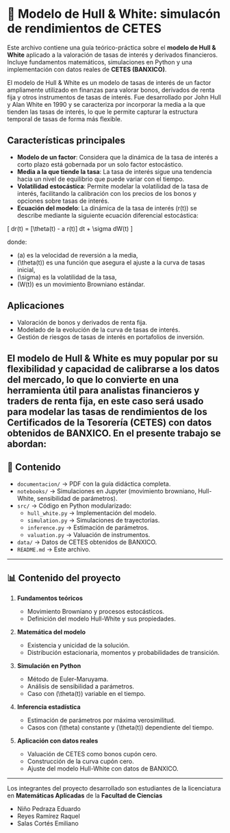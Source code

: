 # 📘 Modelo de Hull & White: simulacón de rendimientos de CETES

Este archivo contiene una guía teórico-práctica sobre el **modelo de Hull & White** aplicado a la valoración de tasas de interés y derivados financieros.  
Incluye fundamentos matemáticos, simulaciones en Python y una implementación con datos reales de **CETES (BANXICO)**.

El modelo de Hull & White es un modelo de tasas de interés de un factor ampliamente utilizado en finanzas para valorar bonos, derivados de renta fija y otros instrumentos de tasas de interés. Fue desarrollado por John Hull y Alan White en 1990 y se caracteriza por incorporar la media a la que tienden las tasas de interés, lo que le permite capturar la estructura temporal de tasas de forma más flexible.

## Características principales
- **Modelo de un factor**: Considera que la dinámica de la tasa de interés a corto plazo está gobernada por un solo factor estocástico.
- **Media a la que tiende la tasa**: La tasa de interés sigue una tendencia hacia un nivel de equilibrio que puede variar con el tiempo.
- **Volatilidad estocástica**: Permite modelar la volatilidad de la tasa de interés, facilitando la calibración con los precios de los bonos y opciones sobre tasas de interés.
- **Ecuación del modelo**: La dinámica de la tasa de interés \(r(t)\) se describe mediante la siguiente ecuación diferencial estocástica:

\[
dr(t) = [\theta(t) - a r(t)] dt + \sigma dW(t)
\]

donde:
- \(a\) es la velocidad de reversión a la media,
- \(\theta(t)\) es una función que asegura el ajuste a la curva de tasas inicial,
- \(\sigma\) es la volatilidad de la tasa,
- \(W(t)\) es un movimiento Browniano estándar.

## Aplicaciones
- Valoración de bonos y derivados de renta fija.
- Modelado de la evolución de la curva de tasas de interés.
- Gestión de riesgos de tasas de interés en portafolios de inversión.

El modelo de Hull & White es muy popular por su flexibilidad y capacidad de calibrarse a los datos del mercado, lo que lo convierte en una herramienta útil para analistas financieros y traders de renta fija, en este caso será usado para modelar las tasas de rendimientos de los Certificados de la Tesorería (CETES) con datos obtenidos de BANXICO. En el presente trabajo se abordan:
---

## 📂 Contenido

- `documentacion/` → PDF con la guía didáctica completa.
- `notebooks/` → Simulaciones en Jupyter (movimiento browniano, Hull-White, sensibilidad de parámetros).
- `src/` → Código en Python modularizado:
  - `hull_white.py` → Implementación del modelo.
  - `simulation.py` → Simulaciones de trayectorias.
  - `inference.py` → Estimación de parámetros.
  - `valuation.py` → Valuación de instrumentos.
- `data/` → Datos de CETES obtenidos de BANXICO.
- `README.md` → Este archivo.

---

## 📊 Contenido del proyecto

1. **Fundamentos teóricos**
   - Movimiento Browniano y procesos estocásticos.
   - Definición del modelo Hull-White y sus propiedades.

2. **Matemática del modelo**
   - Existencia y unicidad de la solución.
   - Distribución estacionaria, momentos y probabilidades de transición.

3. **Simulación en Python**
   - Método de Euler-Maruyama.
   - Análisis de sensibilidad a parámetros.
   - Caso con \(\theta(t)\) variable en el tiempo.

4. **Inferencia estadística**
   - Estimación de parámetros por máxima verosimilitud.
   - Casos con \(\theta\) constante y \(\theta(t)\) dependiente del tiempo.

5. **Aplicación con datos reales**
   - Valuación de CETES como bonos cupón cero.
   - Construcción de la curva cupón cero.
   - Ajuste del modelo Hull-White con datos de BANXICO.

---

Los integrantes del proyecto desarrollado son estudiantes de la licenciatura en **Matemáticas Aplicadas** de la **Facultad de Ciencias** 

- Niño Pedraza Eduardo
- Reyes Ramírez Raquel
- Salas Cortés Emiliano
